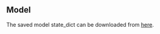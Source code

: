 ## Model

The saved model state_dict can be downloaded from [here](https://drive.google.com/file/d/1Bz86HK4ebLqWlg4bd6voGv5TlT0x2qT6/view?usp=sharing).
